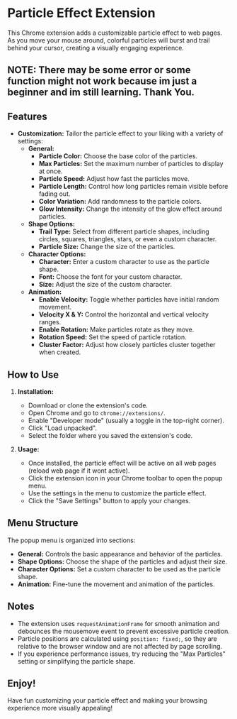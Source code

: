 # Particle Effect Extension

This Chrome extension adds a customizable particle effect to web pages. As you move your mouse around, colorful particles will burst and trail behind your cursor, creating a visually engaging experience.

## NOTE: There may be some error or some function might not work because im just a beginner and im still learning. Thank You. 

## Features

*   **Customization:** Tailor the particle effect to your liking with a variety of settings:
    *   **General:**
        *   **Particle Color:** Choose the base color of the particles.
        *   **Max Particles:** Set the maximum number of particles to display at once.
        *   **Particle Speed:** Adjust how fast the particles move.
        *   **Particle Length:** Control how long particles remain visible before fading out.
        *   **Color Variation:** Add randomness to the particle colors.
        *   **Glow Intensity:** Change the intensity of the glow effect around particles.
    *   **Shape Options:**
        *   **Trail Type:** Select from different particle shapes, including circles, squares, triangles, stars, or even a custom character.
        *   **Particle Size:** Change the size of the particles.
    *   **Character Options:**
        *   **Character:** Enter a custom character to use as the particle shape.
        *   **Font:** Choose the font for your custom character.
        *   **Size:** Adjust the size of the custom character.
    *   **Animation:**
        *   **Enable Velocity:** Toggle whether particles have initial random movement.
        *   **Velocity X & Y:** Control the horizontal and vertical velocity ranges.
        *   **Enable Rotation:** Make particles rotate as they move.
        *   **Rotation Speed:** Set the speed of particle rotation.
        *   **Cluster Factor:** Adjust how closely particles cluster together when created.

## How to Use

1. **Installation:**
    *   Download or clone the extension's code.
    *   Open Chrome and go to `chrome://extensions/`.
    *   Enable "Developer mode" (usually a toggle in the top-right corner).
    *   Click "Load unpacked".
    *   Select the folder where you saved the extension's code.

2. **Usage:**
    *   Once installed, the particle effect will be active on all web pages (reload web page if it wont active).
    *   Click the extension icon in your Chrome toolbar to open the popup menu.
    *   Use the settings in the menu to customize the particle effect.
    *   Click the "Save Settings" button to apply your changes.

## Menu Structure

The popup menu is organized into sections:

*   **General:** Controls the basic appearance and behavior of the particles.
*   **Shape Options:** Choose the shape of the particles and adjust their size.
*   **Character Options:** Set a custom character to be used as the particle shape.
*   **Animation:** Fine-tune the movement and animation of the particles.

## Notes

*   The extension uses `requestAnimationFrame` for smooth animation and debounces the mousemove event to prevent excessive particle creation.
*   Particle positions are calculated using `position: fixed;`, so they are relative to the browser window and are not affected by page scrolling.
*   If you experience performance issues, try reducing the "Max Particles" setting or simplifying the particle shape.

## Enjoy!

Have fun customizing your particle effect and making your browsing experience more visually appealing!

